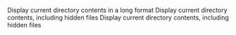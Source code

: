 Display current directory contents in a long format
Display current directory contents, including hidden files
Display current directory contents, including hidden files
